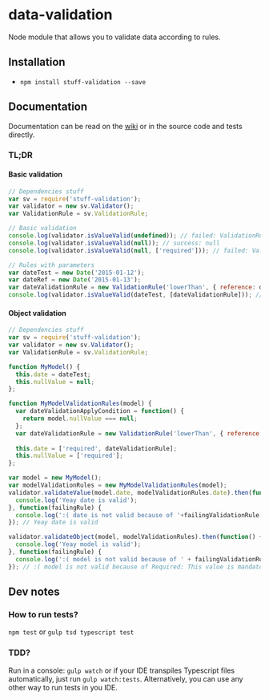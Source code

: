 # data-validation

Node module that allows you to validate data according to rules.

## Installation

* `npm install stuff-validation --save`

## Documentation

Documentation can be read on the [wiki](https://github.com/pierrecle/data-validation/wiki/Documentation) or in the source code and tests directly.

### TL;DR

#### Basic validation

```javascript
// Dependencies stuff
var sv = require('stuff-validation');
var validator = new sv.Validator();
var ValidationRule = sv.ValidationRule;

// Basic validation
console.log(validator.isValueValid(undefined)); // failed: ValidationRule with an instance of DefinedOrNotNan as rule
console.log(validator.isValueValid(null)); // success: null
console.log(validator.isValueValid(null, ['required'])); // failed: ValidationRule with an instance of Required as rule

// Rules with parameters
var dateTest = new Date('2015-01-12');
var dateRef = new Date('2015-01-13');
var dateValidationRule = new ValidationRule('lowerThan', { reference: dateRef, orEqual: false });
console.log(validator.isValueValid(dateTest, [dateValidationRule])); // success: null
```

#### Object validation

```javascript
// Dependencies stuff
var sv = require('stuff-validation');
var validator = new sv.Validator();
var ValidationRule = sv.ValidationRule;

function MyModel() {
  this.date = dateTest;
  this.nullValue = null;
};

function MyModelValidationRules(model) {
  var dateValidationApplyCondition = function() {
    return model.nullValue === null;
  };
  var dateValidationRule = new ValidationRule('lowerThan', { reference: dateRef, orEqual: false }, dateValidationApplyCondition);
  
  this.date = ['required', dateValidationRule];
  this.nullValue = ['required'];
};

var model = new MyModel();
var modelValidationRules = new MyModelValidationRules(model);
validator.validateValue(model.date, modelValidationRules.date).then(function() {
  console.log('Yeay date is valid');
}, function(failingRule) {
  console.log(':( date is not valid because of '+failingValidationRule.rule);
}); // Yeay date is valid

validator.validateObject(model, modelValidationRules).then(function() {
  console.log('Yeay model is valid');
}, function(failingRule) {
  console.log(':( model is not valid because of ' + failingValidationRule.rule.constructor.name + ": " + failingValidationRule.getErrorMessage());
}); // :( model is not valid because of Required: This value is mandatory.
```

## Dev notes

### How to run tests?

`npm test` or `gulp tsd typescript test`

### TDD?

Run in a console: `gulp watch` or if your IDE transpiles Typescript files automatically, just run `gulp watch:tests`.
Alternatively, you can use any other way to run tests in you IDE.

